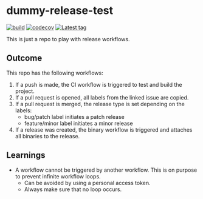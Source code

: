 # dummy-release-test

[![build](https://github.com/rockstaedt/dummy-release-test/actions/workflows/CI.yml/badge.svg)](https://github.com/rockstaedt/dummy-release-test/actions/workflows/CI.yml)
[![codecov](https://codecov.io/gh/rockstaedt/dummy-release-test/branch/main/graph/badge.svg?token=VW245SMVP5)](https://codecov.io/gh/rockstaedt/dummy-release-test)
[![Latest tag](https://img.shields.io/github/v/tag/rockstaedt/dummy-release-test)](https://github.com/rockstaedt/dummy-release-test/releases)

This is just a repo to play with release workflows.

## Outcome

This repo has the following workflows:
1. If a push is made, the CI workflow is triggered to test and build the project.
2. If a pull request is opened, all labels from the linked issue are copied.
3. If a pull request is merged, the release type is set depending on the labels:
   - bug/patch label initiates a patch release
   - feature/minor label initiates a minor release
4. If a release was created, the binary workflow is triggered and attaches all binaries to the release.

## Learnings

- A workflow cannot be triggered by another workflow. This is on purpose to prevent infinite workflow loops.
  - Can be avoided by using a personal access token.
  - Always make sure that no loop occurs.

